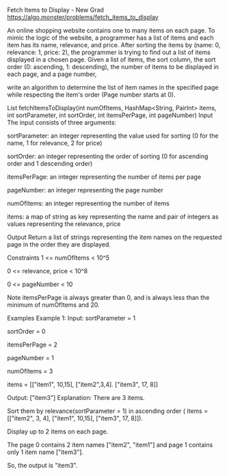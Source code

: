 Fetch Items to Display - New Grad
https://algo.monster/problems/fetch_items_to_display

An online shopping website contains one to many items on each page. To mimic the logic of the website, a programmer has a list of items and each item has its name, relevance, and price. After sorting the items by (name: 0, relevance: 1, price: 2), the programmer is trying to find out a list of items displayed in a chosen page. Given a list of items, the sort column, the sort order (0: ascending, 1: descending), the number of items to be displayed in each page, and a page number,

write an algorithm to determine the list of item names in the specified page while respecting the item's order (Page number starts at 0).

List<String> fetchItemsToDisplay(int numOfItems, HashMap<String, PairInt> items, int sortParameter, int sortOrder, int itemsPerPage, int pageNumber)
Input
The input consists of three arguments:

sortParameter: an integer representing the value used for sorting (0 for the name, 1 for relevance, 2 for price)

sortOrder: an integer representing the order of sorting (0 for ascending order and 1 descending order)

itemsPerPage: an integer representing the number of items per page

pageNumber: an integer representing the page number

numOfItems: an integer representing the number of items

items: a map of string as key representing the name and pair of integers as values representing the relevance, price

Output
Return a list of strings representing the item names on the requested page in the order they are displayed.

Constraints
1 <= numOfItems < 10^5

0 <= relevance, price < 10^8

0 <= pageNumber < 10

Note
itemsPerPage is always greater than 0, and is always less than the minimum of numOfItems and 20.

Examples
Example 1:
Input:
sortParameter = 1

sortOrder = 0

itemsPerPage = 2

pageNumber = 1

numOfItems = 3

items = [["item1", 10,15], ["item2",3,4]. ["item3", 17, 8]]

Output: ["item3"]
Explanation:
There are 3 items.

Sort them by relevance(sortParameter = 1) in ascending order ( items = [["item2", 3, 4], ["item1", 10,15], ["item3", 17, 8]]).

Display up to 2 items on each page.

The page 0 contains 2 item names ["item2", "item1"] and page 1 contains only 1 item name ["item3"].

So, the output is "item3".

